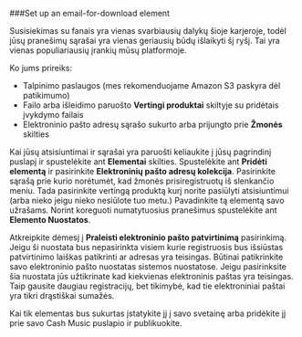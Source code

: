###Set up an email-for-download element

Susisiekimas su fanais yra vienas svarbiausių dalykų šioje karjeroje, todėl jūsų pranešimų sąrašai yra vienas geriausių būdų išlaikyti šį ryšį. Tai yra vienas populiariausių įrankių mūsų platformoje.

Ko jums prireiks:

- Talpinimo paslaugos (mes rekomenduojame Amazon S3 paskyra dėl patikimumo)
- Failo arba išleidimo paruošto **Vertingi produktai** skiltyje su pridėtais įvykdymo failais
- Elektroninio pašto adresų sąrašo sukurto arba prijungto prie **Žmonės** skilties

Kai jūsų atsisiuntimai ir sąrašai yra paruošti keliaukite į jūsų pagrindinį puslapį ir spustelėkite ant **Elementai** skilties. Spustelėkite ant **Pridėti elementą** ir pasirinkite **Elektroninių pašto adresų kolekcija**. Pasirinkite sąrašą prie kurio norėtumėt, kad žmonės prisiregistruotų iš slenkančio meniu. Tada pasirinkite vertingą produktą kurį norite pasiūlyti atsisiuntimui (arba nieko jeigu nieko nesiūlote tuo metu.) Pavadinkite tą elementą savo užrašams. Norint koreguoti numatytuosius pranešimus spustelėkite ant **Elemento Nuostatos**.

Atkreipkite dėmesį į **Praleisti elektroninio pašto patvirtinimą** pasirinkimą. Jeigu ši nuostata bus nepasirinkta visiem kurie registruosis bus išsiūstas patvirtinimo laiškas patikrinti ar adresas yra teisingas. Būtinai patikrinkite savo elektroninio pašto nuostatas sistemos nuostatose. Jeigu pasirinksite šia nuostata jūs užtikrinate kad kiekvienas elektroninis paštas yra teisingas. Taip gausite daugiau registracijų, bet tikimybė, kad tie elektroniniai paštai yra tikri drąstiškai sumažės.

Kai tik elementas bus sukurtas įstatykite jį į savo svetainę arba pridėkite jį prie savo Cash Music puslapio ir publikuokite.
